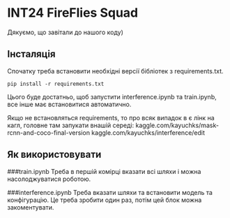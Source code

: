 # INT24 FireFlies Squad
Дякуємо, що завітали до нашого коду)
## Інсталяція
Спочатку треба встановити необхідні версії бібліотек з requirements.txt. 
```
pip install -r requirements.txt
```
Цього буде достатньо, щоб запустити interference.ipynb та train.ipynb, все інше має встановитися автоматично.

Якщо не встановляться requirements, то про всяк випадок в є лінк на кагл, головне там запукати  внашій середі:
kaggle.com/kayuchks/mask-rcnn-and-coco-final-version
kaggle.com/kayuchks/interference/edit
## Як використовувати
###train.ipynb
Треба в першій комірці вказати всі шляхи і можна насолоджуватися роботою.

###interference.ipynb
Треба вказати шляхи та встановити модель та конфігурацію. Це треба зробити один раз, потім цей блок можна закоментувати.
